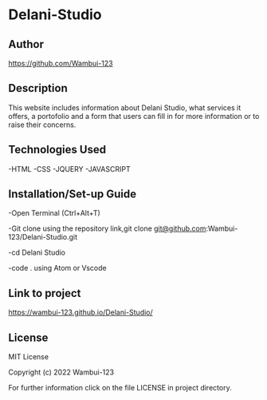 # Delani-Studio
## Author
https://github.com/Wambui-123
## Description
This website includes information about Delani Studio, what services it offers, a portofolio and a form that users can fill in for more information or to raise their concerns. 

## Technologies Used 
-HTML
-CSS
-JQUERY
-JAVASCRIPT

## Installation/Set-up Guide
-Open Terminal (Ctrl+Alt+T)

-Git clone using the repository link,git clone git@github.com:Wambui-123/Delani-Studio.git

-cd Delani Studio 

-code . using Atom or Vscode

## Link to project
https://wambui-123.github.io/Delani-Studio/

## License 
MIT License

Copyright (c) 2022 Wambui-123 

For further information click on the file LICENSE in project directory.

 
